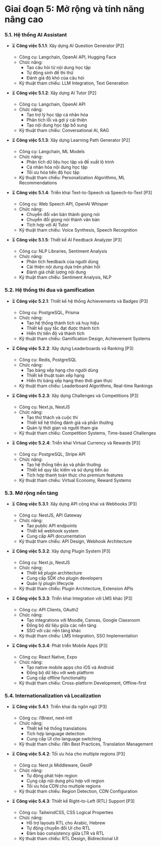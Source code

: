 # Giai đoạn 5: Mở rộng và tính năng nâng cao

### 5.1. Hệ thống AI Assistant

- ⏳ **Công việc 5.1.1**: Xây dựng AI Question Generator [P2]

  - Công cụ: Langchain, OpenAI API, Hugging Face
  - Chức năng:
    - Tạo câu hỏi từ nội dung học tập
    - Tự động sinh đề thi thử
    - Đánh giá độ khó của câu hỏi
  - Kỹ thuật tham chiếu: LLM Integration, Text Generation

- ⏳ **Công việc 5.1.2**: Xây dựng AI Tutor [P2]

  - Công cụ: Langchain, OpenAI API
  - Chức năng:
    - Tạo trợ lý học tập cá nhân hóa
    - Phân tích lỗi và gợi ý cải thiện
    - Tạo nội dung học tập bổ sung
  - Kỹ thuật tham chiếu: Conversational AI, RAG

- ⏳ **Công việc 5.1.3**: Xây dựng Learning Path Generator [P2]

  - Công cụ: Langchain, ML Models
  - Chức năng:
    - Phân tích dữ liệu học tập và đề xuất lộ trình
    - Cá nhân hóa nội dung học tập
    - Tối ưu hóa tiến độ học tập
  - Kỹ thuật tham chiếu: Personalization Algorithms, ML Recommendations

- ⏳ **Công việc 5.1.4**: Triển khai Text-to-Speech và Speech-to-Text [P3]

  - Công cụ: Web Speech API, OpenAI Whisper
  - Chức năng:
    - Chuyển đổi văn bản thành giọng nói
    - Chuyển đổi giọng nói thành văn bản
    - Tích hợp với AI Tutor
  - Kỹ thuật tham chiếu: Voice Synthesis, Speech Recognition

- ⏳ **Công việc 5.1.5**: Thiết kế AI Feedback Analyzer [P3]

  - Công cụ: NLP Libraries, Sentiment Analysis
  - Chức năng:
    - Phân tích feedback của người dùng
    - Cải thiện nội dung dựa trên phản hồi
    - Đánh giá chất lượng nội dung
  - Kỹ thuật tham chiếu: Sentiment Analysis, NLP

### 5.2. Hệ thống thi đua và gamification

- ⏳ **Công việc 5.2.1**: Thiết kế hệ thống Achievements và Badges [P3]

  - Công cụ: PostgreSQL, Prisma
  - Chức năng:
    - Tạo hệ thống thành tích và huy hiệu
    - Thiết kế quy tắc đạt được thành tích
    - Hiển thị tiến độ và thành tích
  - Kỹ thuật tham chiếu: Gamification Design, Achievement Systems

- ⏳ **Công việc 5.2.2**: Xây dựng Leaderboards và Ranking [P3]

  - Công cụ: Redis, PostgreSQL
  - Chức năng:
    - Tạo bảng xếp hạng cho người dùng
    - Thiết kế thuật toán xếp hạng
    - Hiển thị bảng xếp hạng theo thời gian thực
  - Kỹ thuật tham chiếu: Leaderboard Algorithms, Real-time Rankings

- ⏳ **Công việc 5.2.3**: Xây dựng Challenges và Competitions [P3]

  - Công cụ: Next.js, NestJS
  - Chức năng:
    - Tạo thử thách và cuộc thi
    - Thiết kế hệ thống đánh giá và phần thưởng
    - Quản lý thời gian và người tham gia
  - Kỹ thuật tham chiếu: Competition Systems, Time-based Challenges

- ⏳ **Công việc 5.2.4**: Triển khai Virtual Currency và Rewards [P3]

  - Công cụ: PostgreSQL, Stripe API
  - Chức năng:
    - Tạo hệ thống tiền ảo và phần thưởng
    - Thiết kế quy tắc kiếm và sử dụng tiền ảo
    - Tích hợp thanh toán thực cho premium features
  - Kỹ thuật tham chiếu: Virtual Economy, Reward Systems

### 5.3. Mở rộng nền tảng

- ⏳ **Công việc 5.3.1**: Xây dựng API công khai và Webhooks [P3]

  - Công cụ: NestJS, API Gateway
  - Chức năng:
    - Tạo public API endpoints
    - Thiết kế webhook system
    - Cung cấp API documentation
  - Kỹ thuật tham chiếu: API Design, Webhook Architecture

- ⏳ **Công việc 5.3.2**: Xây dựng Plugin System [P3]

  - Công cụ: Next.js, NestJS
  - Chức năng:
    - Thiết kế plugin architecture
    - Cung cấp SDK cho plugin developers
    - Quản lý plugin lifecycle
  - Kỹ thuật tham chiếu: Plugin Architecture, Extension APIs

- ⏳ **Công việc 5.3.3**: Triển khai Integration với LMS khác [P3]

  - Công cụ: API Clients, OAuth2
  - Chức năng:
    - Tạo integrations với Moodle, Canvas, Google Classroom
    - Đồng bộ dữ liệu giữa các nền tảng
    - SSO với các nền tảng khác
  - Kỹ thuật tham chiếu: LMS Integration, SSO Implementation

- ⏳ **Công việc 5.3.4**: Phát triển Mobile Apps [P3]

  - Công cụ: React Native, Expo
  - Chức năng:
    - Tạo native mobile apps cho iOS và Android
    - Đồng bộ dữ liệu với web platform
    - Cung cấp offline functionality
  - Kỹ thuật tham chiếu: Cross-platform Development, Offline-first

### 5.4. Internationalization và Localization

- ⏳ **Công việc 5.4.1**: Triển khai đa ngôn ngữ [P3]

  - Công cụ: i18next, next-intl
  - Chức năng:
    - Thiết kế hệ thống translations
    - Tích hợp language detection
    - Cung cấp UI cho language switching
  - Kỹ thuật tham chiếu: i18n Best Practices, Translation Management

- ⏳ **Công việc 5.4.2**: Tối ưu hóa cho multiple regions [P3]

  - Công cụ: Next.js Middleware, GeoIP
  - Chức năng:
    - Tự động phát hiện region
    - Cung cấp nội dung phù hợp với region
    - Tối ưu hóa CDN cho multiple regions
  - Kỹ thuật tham chiếu: Region Detection, CDN Configuration

- ⏳ **Công việc 5.4.3**: Thiết kế Right-to-Left (RTL) Support [P3]

  - Công cụ: TailwindCSS, CSS Logical Properties
  - Chức năng:
    - Hỗ trợ layouts RTL cho Arabic, Hebrew
    - Tự động chuyển đổi UI cho RTL
    - Đảm bảo consistency giữa LTR và RTL
  - Kỹ thuật tham chiếu: RTL Design, Bidirectional UI
